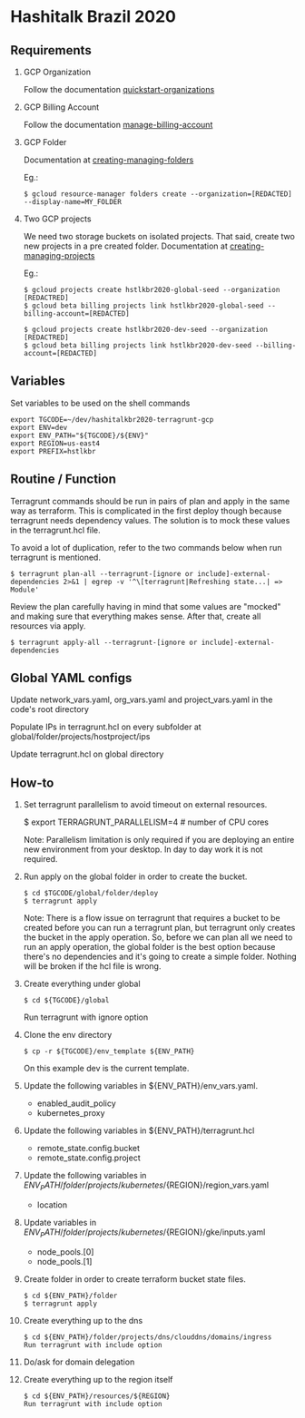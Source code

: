 # Hashitalk Brazil 2020

## Requirements

1. GCP Organization

   Follow the documentation [quickstart-organizations](https://cloud.google.com/resource-manager/docs/quickstart-organizations)

1. GCP Billing Account

   Follow the documentation [manage-billing-account](https://cloud.google.com/billing/docs/how-to/manage-billing-account)

1. GCP Folder

   Documentation at
   [creating-managing-folders](https://cloud.google.com/resource-manager/docs/creating-managing-folders)

   Eg.:

   `$ gcloud resource-manager folders create --organization=[REDACTED] --display-name=MY_FOLDER`

1. Two GCP projects

   We need two storage buckets on isolated projects. That said, create two new projects in a pre created folder. Documentation at [creating-managing-projects](https://cloud.google.com/resource-manager/docs/creating-managing-projects)

   Eg.:

   ```
   $ gcloud projects create hstlkbr2020-global-seed --organization [REDACTRED]
   $ gcloud beta billing projects link hstlkbr2020-global-seed --billing-account=[REDACTED]
   ```

   ```
   $ gcloud projects create hstlkbr2020-dev-seed --organization [REDACTRED]
   $ gcloud beta billing projects link hstlkbr2020-dev-seed --billing-account=[REDACTED]
   ```

## Variables

Set variables to be used on the shell commands

```
export TGCODE=~/dev/hashitalkbr2020-terragrunt-gcp
export ENV=dev
export ENV_PATH="${TGCODE}/${ENV}"
export REGION=us-east4
export PREFIX=hstlkbr
```

## Routine / Function

Terragrunt commands should be run in pairs of plan and apply in the same way as terraform.
This is complicated in the first deploy though because terragrunt needs dependency values. The solution is to mock these values in the terragrunt.hcl file.

To avoid a lot of duplication, refer to the two commands below when run terragrunt is mentioned.

```
$ terragrunt plan-all --terragrunt-[ignore or include]-external-dependencies 2>&1 | egrep -v '^\[terragrunt|Refreshing state...| => Module'
```

Review the plan carefully having in mind that some values are "mocked" and making sure that everything makes sense. After that, create all resources via apply.

```
$ terragrunt apply-all --terragrunt-[ignore or include]-external-dependencies
```

## Global YAML configs

Update network_vars.yaml, org_vars.yaml and project_vars.yaml in the code's root directory

Populate IPs in terragrunt.hcl on every subfolder at global/folder/projects/hostproject/ips

Update terragrunt.hcl on global directory

## How-to

1. Set terragrunt parallelism to avoid timeout on external resources.

   $ export TERRAGRUNT_PARALLELISM=4 # number of CPU cores

   Note: Parallelism limitation is only required if you are deploying an entire new environment from your desktop. In day to day work it is not required.

1. Run apply on the global folder in order to create the bucket.

   ```
   $ cd $TGCODE/global/folder/deploy
   $ terragrunt apply
   ```

   Note: There is a flow issue on terragrunt that requires a bucket to be created before you can run a terragrunt plan, but terragrunt only creates the bucket in the apply operation. So, before we can plan all we need to run an apply operation, the global folder is the best option because there's no dependencies and it's going to create a simple folder. Nothing will be broken if the hcl file is wrong.

1. Create everything under global

   ```
   $ cd ${TGCODE}/global
   ```

   Run terragrunt with ignore option

1. Clone the env directory

   ```
   $ cp -r ${TGCODE}/env_template ${ENV_PATH}
   ```

   On this example dev is the current template.

1. Update the following variables in ${ENV_PATH}/env_vars.yaml.

   - enabled_audit_policy
   - kubernetes_proxy

1. Update the following variables in ${ENV_PATH}/terragrunt.hcl

   - remote_state.config.bucket
   - remote_state.config.project

1. Update the following variables in ${ENV_PATH}/folder/projects/kubernetes/${REGION}/region_vars.yaml

   - location

1. Update variables in ${ENV_PATH}/folder/projects/kubernetes/${REGION}/gke/inputs.yaml

   - node_pools.[0]
   - node_pools.[1]

1. Create folder in order to create terraform bucket state files.

   ```
   $ cd ${ENV_PATH}/folder
   $ terragrunt apply
   ```

1. Create everything up to the dns

   ```
   $ cd ${ENV_PATH}/folder/projects/dns/clouddns/domains/ingress
   Run terragrunt with include option
   ```

1. Do/ask for domain delegation

1. Create everything up to the region itself
   ```
   $ cd ${ENV_PATH}/resources/${REGION}
   Run terragrunt with include option
   ```
